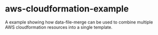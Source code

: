 # aws-cloudformation-example
 A example showing how data-file-merge can be used to combine multiple AWS cloudformation resources into a single template.
